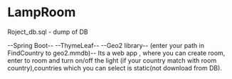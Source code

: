 # LampRoom
Roject_db.sql - dump of DB


--Spring Boot--
--ThymeLeaf--
--Geo2 library-- (enter your path in FindCountry to geo2.mmdb)--
Its a web app , where you can create room, enter to room and turn on/off the light (if your country match with room country),countries which you can select is static(not download from DB).
